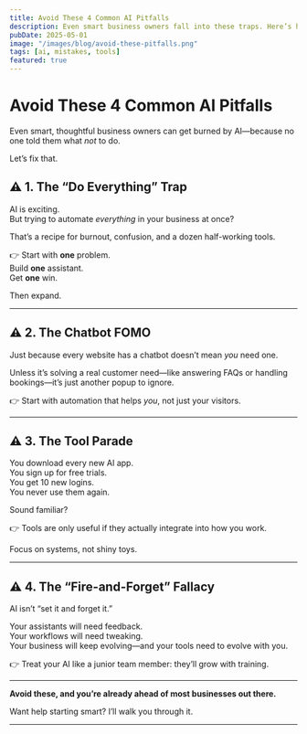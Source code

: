 ```yaml
---
title: Avoid These 4 Common AI Pitfalls
description: Even smart business owners fall into these traps. Here’s how to steer clear.
pubDate: 2025-05-01
image: "/images/blog/avoid-these-pitfalls.png"
tags: [ai, mistakes, tools]
featured: true
---
```


# Avoid These 4 Common AI Pitfalls

Even smart, thoughtful business owners can get burned by AI—because no one told them what *not* to do.

Let’s fix that.

## ⚠️ 1. The “Do Everything” Trap

AI is exciting.  
But trying to automate *everything* in your business at once?

That’s a recipe for burnout, confusion, and a dozen half-working tools.

👉 Start with **one** problem.  
Build **one** assistant.  
Get **one** win.

Then expand.

---

## ⚠️ 2. The Chatbot FOMO

Just because every website has a chatbot doesn’t mean *you* need one.

Unless it’s solving a real customer need—like answering FAQs or handling bookings—it’s just another popup to ignore.

👉 Start with automation that helps *you*, not just your visitors.

---

## ⚠️ 3. The Tool Parade

You download every new AI app.  
You sign up for free trials.  
You get 10 new logins.  
You never use them again.

Sound familiar?

👉 Tools are only useful if they actually integrate into how you work.

Focus on systems, not shiny toys.

---

## ⚠️ 4. The “Fire-and-Forget” Fallacy

AI isn’t “set it and forget it.”

Your assistants will need feedback.  
Your workflows will need tweaking.  
Your business will keep evolving—and your tools need to evolve with you.

👉 Treat your AI like a junior team member: they’ll grow with training.

---

**Avoid these, and you’re already ahead of most businesses out there.**

Want help starting smart? I’ll walk you through it.

---
